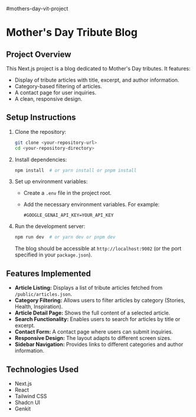 #mothers-day-vit-project

# Mother's Day Tribute Blog

## Project Overview

This Next.js project is a blog dedicated to Mother's Day tributes. It features:

*   Display of tribute articles with title, excerpt, and author information.
*   Category-based filtering of articles.
*   A contact page for user inquiries.
*   A clean, responsive design.

## Setup Instructions

1.  Clone the repository:

    ```bash
    git clone <your-repository-url>
    cd <your-repository-directory>
    ```

2.  Install dependencies:

    ```bash
    npm install  # or yarn install or pnpm install
    ```

3.  Set up environment variables:

    *   Create a `.env` file in the project root.
    *   Add the necessary environment variables.  For example:

        ```
        #GOOGLE_GENAI_API_KEY=YOUR_API_KEY
        ```

4.  Run the development server:

    ```bash
    npm run dev  # or yarn dev or pnpm dev
    ```

    The blog should be accessible at `http://localhost:9002` (or the port specified in your `package.json`).

## Features Implemented

*   **Article Listing:** Displays a list of tribute articles fetched from `/public/articles.json`.
*   **Category Filtering:** Allows users to filter articles by category (Stories, Health, Inspiration).
*   **Article Detail Page:** Shows the full content of a selected article.
*   **Search Functionality:** Enables users to search for articles by title or excerpt.
*   **Contact Form:** A contact page where users can submit inquiries.
*   **Responsive Design:** The layout adapts to different screen sizes.
*   **Sidebar Navigation:** Provides links to different categories and author information.

## Technologies Used

*   Next.js
*   React
*   Tailwind CSS
*   Shadcn UI
*   Genkit
